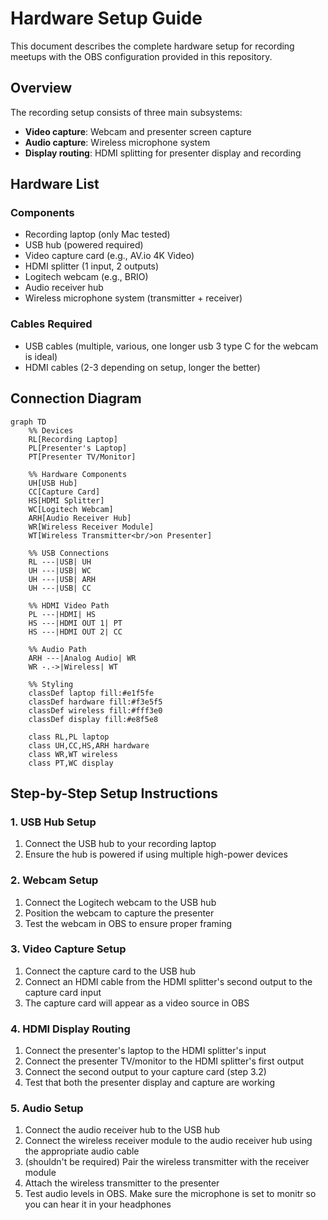 # Hardware Setup Guide

This document describes the complete hardware setup for recording meetups with the OBS configuration provided in this repository.

## Overview

The recording setup consists of three main subsystems:
- **Video capture**: Webcam and presenter screen capture
- **Audio capture**: Wireless microphone system
- **Display routing**: HDMI splitting for presenter display and recording

## Hardware List

### Components
- Recording laptop (only Mac tested)
- USB hub (powered required)
- Video capture card (e.g., AV.io 4K Video)
- HDMI splitter (1 input, 2 outputs)
- Logitech webcam (e.g., BRIO)
- Audio receiver hub
- Wireless microphone system (transmitter + receiver)

### Cables Required
- USB cables (multiple, various, one longer usb 3 type C for the webcam is ideal)
- HDMI cables (2-3 depending on setup, longer the better)

## Connection Diagram

```mermaid
graph TD
    %% Devices
    RL[Recording Laptop]
    PL[Presenter's Laptop]
    PT[Presenter TV/Monitor]
    
    %% Hardware Components
    UH[USB Hub]
    CC[Capture Card]
    HS[HDMI Splitter]
    WC[Logitech Webcam]
    ARH[Audio Receiver Hub]
    WR[Wireless Receiver Module]
    WT[Wireless Transmitter<br/>on Presenter]
    
    %% USB Connections
    RL ---|USB| UH
    UH ---|USB| WC
    UH ---|USB| ARH
    UH ---|USB| CC
    
    %% HDMI Video Path
    PL ---|HDMI| HS
    HS ---|HDMI OUT 1| PT
    HS ---|HDMI OUT 2| CC
    
    %% Audio Path
    ARH ---|Analog Audio| WR
    WR -.->|Wireless| WT
    
    %% Styling
    classDef laptop fill:#e1f5fe
    classDef hardware fill:#f3e5f5
    classDef wireless fill:#fff3e0
    classDef display fill:#e8f5e8
    
    class RL,PL laptop
    class UH,CC,HS,ARH hardware
    class WR,WT wireless
    class PT,WC display
```

## Step-by-Step Setup Instructions

### 1. USB Hub Setup
1. Connect the USB hub to your recording laptop
2. Ensure the hub is powered if using multiple high-power devices

### 2. Webcam Setup
1. Connect the Logitech webcam to the USB hub
2. Position the webcam to capture the presenter
3. Test the webcam in OBS to ensure proper framing

### 3. Video Capture Setup
1. Connect the capture card to the USB hub
2. Connect an HDMI cable from the HDMI splitter's second output to the capture card input
3. The capture card will appear as a video source in OBS

### 4. HDMI Display Routing
1. Connect the presenter's laptop to the HDMI splitter's input
2. Connect the presenter TV/monitor to the HDMI splitter's first output
3. Connect the second output to your capture card (step 3.2)
4. Test that both the presenter display and capture are working

### 5. Audio Setup
1. Connect the audio receiver hub to the USB hub
2. Connect the wireless receiver module to the audio receiver hub using the appropriate audio cable
3. (shouldn't be required) Pair the wireless transmitter with the receiver module
4. Attach the wireless transmitter to the presenter
5. Test audio levels in OBS. Make sure the microphone is set to monitr so you can hear it in your headphones
